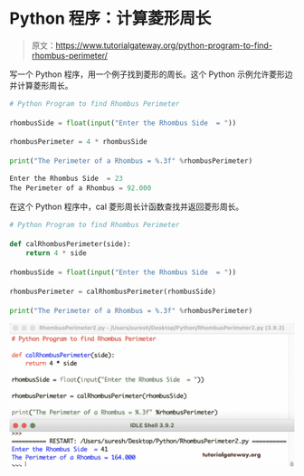 # Python 程序：计算菱形周长

> 原文：<https://www.tutorialgateway.org/python-program-to-find-rhombus-perimeter/>

写一个 Python 程序，用一个例子找到菱形的周长。这个 Python 示例允许菱形边并计算菱形周长。

```py
# Python Program to find Rhombus Perimeter

rhombusSide = float(input("Enter the Rhombus Side  = "))

rhombusPerimeter = 4 * rhombusSide

print("The Perimeter of a Rhombus = %.3f" %rhombusPerimeter) 
```

```py
Enter the Rhombus Side  = 23
The Perimeter of a Rhombus = 92.000
```

在这个 Python 程序中，cal 菱形周长计函数查找并返回菱形周长。

```py
# Python Program to find Rhombus Perimeter

def calRhombusPerimeter(side):
    return 4 * side

rhombusSide = float(input("Enter the Rhombus Side  = "))

rhombusPerimeter = calRhombusPerimeter(rhombusSide)

print("The Perimeter of a Rhombus = %.3f" %rhombusPerimeter) 
```

![Python Program to find Rhombus Perimeter 2](img/bc8f0160710dd84baaedd1891fc13b1a.png)